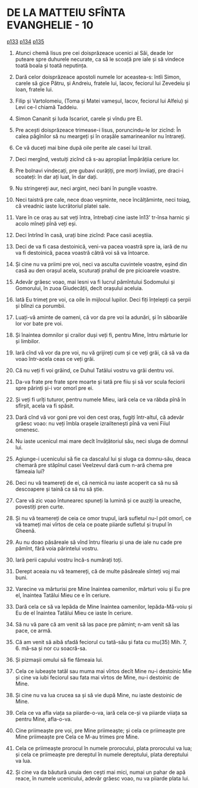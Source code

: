 # DE LA MATTEIU SFÎNTA EVANGHELIE - 10
[p133](src/p133.jpg) [p134](src/p134.jpg) [p135](src/p135.jpg)
<!-- CAP. 10 1. Apostolilor dă puteare de vindecare. 5. Trimeate pre ei să propoveduiască Evangheliia. 13. Pacea. 14. Scuturătura prahului den picioare. 16. Înțelepțiia și întregimea. 22. Veți fi urîți, răbdarea pînă la svîrșit. 23. Fuga. 28. Teamerea: 29. Doao pasări. 30. Perii. 32. Mărturisirea pre Hristos. 34. Pacea, sabie. 35. Vrajba. 37. Dragostea părinților. 38. Crucea. 39. Pierzarea sufletului. 40. Priimire în nume de ucenic. -->

1. Atunci chemă Iisus pre cei doisprăzeace ucenici ai Săi, deade lor puteare spre duhurele necurate, ca să le scoață pre iale și să vindece toată boala și toată neputința.

2. Dară celor doisprăzeace apostoli numele lor aceastea-s: întîi Simon, carele să gice Pătru, și Andreiu, fratele lui, Iacov, feciorul lui Zevedeiu și Ioan, fratele lui.

3. Filip și Vartolomeiu, (Toma și Matei vameșul, Iacov, feciorul lui Alfeiu) și Levi ce-l chiamă Taddeiu.

4. Simon Cananit și Iuda Iscariot, carele și vîndu pre El.

5. Pre acești doisprăzeace trimease-i Iisus, poruncindu-le lor zicînd: În calea păgînilor să nu meargeți și în orașăle samarineanilor nu întrareți.

6. Ce vă duceți mai bine după oile perite ale casei lui Izrail.

7. Deci mergînd, vestuiți zicînd că s-au apropiiat Împărățiia ceriure lor.

8. Pre bolnavi vindecați, pre gubavi curățiți, pre morți înviiați, pre draci-i scoateți: în dar ați luat, în dar dați.

9. Nu stringereți aur, neci argint, neci bani în pungile voastre.

10. Neci taistră pre cale, nece doao veșminte, nece încălțăminte, neci toiag, că vreadnic iaste lucrătoriul platei sale.

11. Vare în ce oraș au sat veți întra, întrebați cine iaste în13' tr-însa harnic și acolo mîneți pînă veți eși.

12. Deci întrînd în casă, urați bine zicînd: Pace casii aceștiia.

13. Deci de va fi casa destoinică, veni-va pacea voastră spre ia, iară de nu va fi destoinică, pacea voastră cătră voi să va întoarce.

14. Și cine nu va priimi pre voi, neci va asculta cuvintele voastre, eșind din casă au den orașul acela, scuturați prahul de pre picioarele voastre.

15. Adevăr grăesc voao, mai lesni va fi lucrul pămîntului Sodomului și Gomorului, în zuoa Giudecății, decît orașului aceluia.

16. Iată Eu trimeț pre voi, ca oile în mijlocul lupilor. Deci fiți înțelepți ca șerpii și blînzi ca porumbii.

17. Luați-vă aminte de oameni, că vor da pre voi la adunări, și în săboarăle lor vor bate pre voi.

18. Și înaintea domnilor și crailor duși veți fi, pentru Mine, întru mărturie lor și limbilor.

19. Iară cînd vă vor da pre voi, nu vă grijireți cum și ce veți grăi, că să va da voao într-acela ceas ce veți grăi.

20. Că nu veți fi voi grăind, ce Duhul Tatălui vostru va grăi dentru voi.

21. Da-va frate pre frate spre moarte și tată pre fiiu și să vor scula feciorii spre părinți și-i vor omorî pre ei.

22. Și veți fi urîți tuturor, pentru numele Mieu, iară cela ce va răbda pînă în sfîrșit, acela va fi spăsit.

23. Dară cînd vă vor goni pre voi den cest oraș, fugiți într-altul, că adevăr grăesc voao: nu veți îmbla orașele izrailtenești pînă va veni Fiiul omenesc.

24. Nu iaste ucenicul mai mare decît învățătoriul său, neci sluga de domnul lui.

25. Agiunge-i ucenicului să fie ca dascalul lui și sluga ca domnu-său, deaca chemară pre stăpînul casei Veelzevul dară cum n-ară chema pre fămeaia lui?

26. Deci nu vă teamereți de ei, că nemică nu iaste acoperit ca să nu să descoapere și taină ca să nu să știe.

27. Care vă zic voao întunearec spuneți la lumină și ce auziți la ureache, povestiți pren curte.

28. Și nu vă teamereți de ceia ce omor trupul, iară sufletul nu-l pót omorî, ce vă teameți mai vîrtos de cela ce poate piiarde sufletul și trupul în Gheenă.

29. Au nu doao păsăreale să vînd întru fileariu și una de iale nu cade pre pămînt, fără voia părintelui vostru.

30. Iară perii capului vostru încă-s numărați toți.

31. Derept aceaia nu vă teamereți, că de multe păsăreale sînteți voj mai buni.

32. Varecine va mărturisi pre Mine înaintea oamenilor, mărturi voiu și Eu pre el, înaintea Tatălui Mieu ce e în ceriure.

33. Dară cela ce să va lepăda de Mine înaintea oamenilor, lepăda-Mă-voiu și Eu de el înaintea Tatălui Mieu ce iaste în ceriure.

34. Să nu vă pare că am venit să las pace pre pămint; n-am venit să las pace, ce armă.

35. Că am venit să aibă sfadă feciorul cu tată-său și fata cu mu(35) Mih. 7, 6. mă-sa și nor cu soacră-sa.

36. Și pizmașii omului să fie fămeaia lui.

37. Cela ce iubeaște tatăl sau muma mai vîrtos decît Mine nu-i destoinic Mie și cine va iubi feciorul sau fata mai vîrtos de Mine, nu-i destoinic de Mine.

38. Și cine nu va lua crucea sa și să vie după Mine, nu iaste destoinic de Mine.

39. Cela ce va afla viața sa piiarde-o-va, iară cela ce-și va piiarde viiața sa pentru Mine, afla-o-va.

40. Cine priimeaște pre voi, pre Mine priimeaște; și cela ce priimeaște pre Mine priimeaște pre Cela ce M-au trimes pre Mine.

41. Cela ce priimeaște prorocul în numele prorocului, plata prorocului va lua; și cela ce priimeaște pre dereptul în numele dereptului, plata dereptului va lua.

42. Și cine va da băutură unuia den cești mai mici, numai un pahar de apă reace, în numele ucenicului, adevăr grăesc voao, nu va piiarde plata lui.
